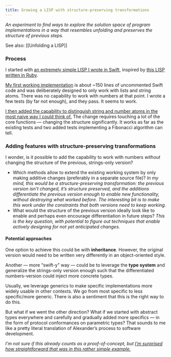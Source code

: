 ```yaml
---
title: Growing a LISP with structure-preserving transformations
---
```


*An experiment to find ways to explore the solution space of program implementations in a way that resembles unfolding and preserves the structure of previous steps.*

See also: [[Unfolding a LISP]]

### Process
I started with [an extremely simple LISP I wrote in Swift](https://github.com/stefanlesser/TinyLisp), inspired by [this LISP written in Ruby](https://github.com/fogus/ulithp).

[My first working implementation](https://github.com/stefanlesser/TinyLisp/blob/891b6b598570b6f61f34a9cd13c1744101931a36/Sources/TinyLisp/TinyLisp.swift) is about ~150 lines of uncommented Swift code and was deliberately designed to only work with lists and string atoms. There was no capability to work with numbers at that point. I wrote a few tests (by far not enough), and they pass. It seems to work.

[I then added the capability to distinguish string and number atoms in the most naive way I could think of.](https://github.com/stefanlesser/TinyLisp/commit/a167ec7cf6d21c453aea42ae65a58714fa078cab?branch=a167ec7cf6d21c453aea42ae65a58714fa078cab&diff=unified) The change requires touching a lot of the core functions — changing the structure significantly. It works as far as the existing tests and two added tests implementing a Fibonacci algorithm can tell.

### Adding features with structure-preserving transformations
I wonder, is it possible to add the capability to work with numbers *without* changing the structure of the previous, strings-only version?

* Which methods allow to extend the existing working system by only making additive changes (preferably in a separate source file)? *In my mind, this would be a structure-preserving transformation: the previous version isn’t changed, it’s structure preserved, and the additions differentiate the previous version enough to enable new functionality, without destroying what worked before. The interesting bit is to make this work under the constraints that both versions need to keep working.*
* What would the structure of the previous version ideally look like to enable and perhaps even encourage differentiation in future steps? *This is the key question, with potential to figure out techniques that enable actively designing for not yet anticipated changes.*

#### Potential approaches
One option to achieve this could be with **inheritance**. However, the original version would need to be written very differently in an object-oriented style.

Another — more “swift-y” way — could be to leverage the **type system** and generalize the strings-only version enough such that the differentiated numbers-version could inject more concrete types.

Usually, we leverage generics to make specific implementations more widely usable in other contexts. We go from most specific to less specific/more generic. There is also a sentiment that this is the right way to do this.

But what if we went the other direction? What if we started with abstract types everywhere and carefully and gradually added more specifics — in the form of protocol conformances on parametric types? That sounds to me like a pretty literal translation of Alexander’s process to software development.

*I’m not sure if this already counts as a proof-of-concept, but [I’m surprised how straightforward that was in this rather simple example.](https://github.com/stefanlesser/TinyLisp/commit/96890b2508cdc86e0ca7eeab011efbe362162264)*